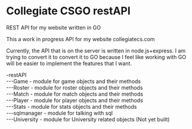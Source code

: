 # Collegiate CSGO restAPI
REST API for my website written in GO

This a work in progress API for my website collegiatecs.com

Currently, the API that is on the server is written in node.js+express. I am trying to convert it to convert it to GO because I feel like working with GO will be easier to implement the features that I want. 

-restAPI  
---Game - module for game objects and their methods  
---Roster - module for roster objects and their methods  
---Match - module for match objects and their methods  
---Player - module for player objects and their methods  
---Stats - module for stats objects and their methods  
---sqlmanager - module for talking with sql  
---University - module for University related objects (Not yet built)  

